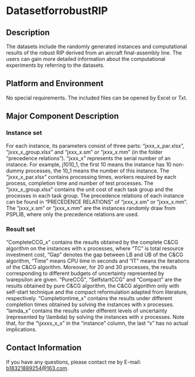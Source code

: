 # DatasetforrobustRIP

## Description

  The datasets include the randomly generated instances and computational results of the robust RIP derived from an aircraft final-assembly line. The users can gain more detailed information about the computational experiments by referring to the datasets.

## Platform and Environment

  No special requirements. The included files can be opened by Excel or Txt. 

## Major Component Description

### Instance set
  For each instance, its parameters consist of three parts: “jxxx_x_par.xlsx”, “jxxx_x_group.xlsx” and “jxxx_x.sm” or “jxxx_x.mm” (in the folder “precedence relations”). “jxxx_x” represents the serial number of an instance. For example, j1010_1, the first 10 means the instance has 10 non-dummy processes, the 10_1 means the number of this instance. The “jxxx_x_par.xlsx” contains processing times, workers required by each process, completion time and number of test processes. The “jxxx_x_group.xlsx” contains the unit cost of each task group and the processes in each task group. The precedence relations of each instance can be found in “PRECEDENCE RELATIONS” of “jxxx_x.sm” or “jxxx_x.mm”. The “jxxx_x.sm” or “jxxx_x.mm” are the instances randomly draw from PSPLIB, where only the precedence relations are used.

 ### Result set
  “CompleteCCG_x” contains the results obtained by the complete C&CG algorithm on the instances with x processes, where “TC” is total resource investment cost, “Gap” denotes the gap between LB and UB of the C&CG algorithm, “Time” means CPU time in seconds and “IT” means the iterations of the C&CG algorithm. Moreover, for 20 and 30 processes, the results corresponding to different budgets of uncertainty represented by \varepsilon are given. 
  “PureCCG”, “SelfstartCCG” and “Compact” are the results obtained by pure C&CG algorithm, the C&CG algorithm only with self-start technique and the compact reformulation adapted from literature, respectively. 
  “Completiontime_x” contains the results under different completion times obtained by solving the instances with x processes.
  “lamda_x” contains the results under different levels of uncertainty (represented by \lambda) by solving the instances with x processes. 
  Note that, for the “\jxxxx_x_x” in the “instance” column, the last “x” has no actual implications. 

## Contact Information

  If you have any questions, please contact me by E-mail: b18321889254@163.com.
